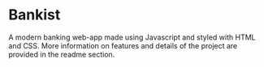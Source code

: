 # Bankist
A modern banking web-app made using Javascript and styled with HTML and CSS. More information on features and details of the project are provided in the readme section.
